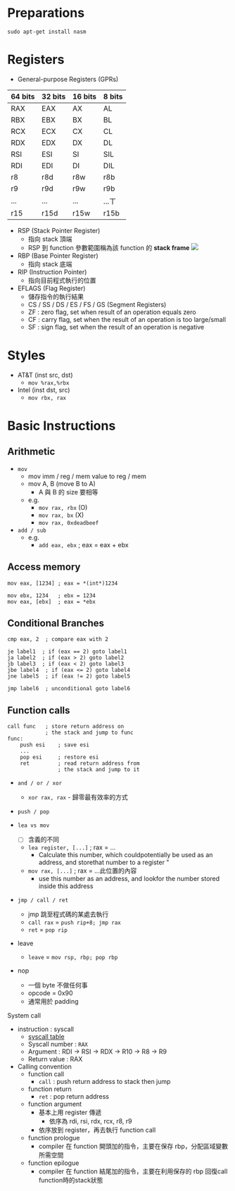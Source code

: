 # Preparations

    sudo apt-get install nasm

# Registers

- General-purpose Registers (GPRs)

| 64 bits | 32 bits | 16 bits | 8 bits |
| ------- | ------- | ------- | ------ | 
|   RAX   |   EAX   |   AX    |   AL   |
|   RBX   |   EBX   |   BX    |   BL   |
|   RCX   |   ECX   |   CX    |   CL   |
|   RDX   |   EDX   |   DX    |   DL   |
|   RSI   |   ESI   |   SI    |   SIL  |
|   RDI   |   EDI   |   DI    |   DIL  |
|   r8    |   r8d   |   r8w   |   r8b  |
|   r9    |   r9d   |   r9w   |   r9b  |
|   ...   |   ...   |   ...   |   ...ㄒ  |
|   r15   |   r15d  |   r15w  |   r15b |

- RSP (Stack Pointer Register)
    - 指向 stack 頂端
    - RSP 到 function 參數範圍稱為該 function 的 **stack frame**
    ![](https://upload.wikimedia.org/wikipedia/commons/thumb/d/d3/Call_stack_layout.svg/342px-Call_stack_layout.svg.png)
- RBP (Base Pointer Register)
    - 指向 stack 底端
- RIP (Instruction Pointer)
    - 指向目前程式執行的位置
- EFLAGS (Flag Register)
    - 儲存指令的執行結果
    - CS / SS / DS / ES / FS / GS (Segment Registers)
    - ZF : zero flag, set when result of an operation equals zero
    - CF : carry flag, set when the result of an operation is too large/small
    - SF : sign flag, set when the result of an operation is negative

# Styles
- AT&T (inst src, dst)
    - `mov %rax,%rbx`
- Intel (inst dst, src)
    - `mov rbx, rax`

# Basic Instructions
  
## Arithmetic

- `mov`
    - mov imm / reg / mem value to reg / mem
    - mov A, B (move B to A)
        - A 與 B 的 size 要相等
    - e.g.
        - `mov rax, rbx` (O)
        - `mov rax, bx` (X)
        - `mov rax, 0xdeadbeef`
- `add / sub`
    - e.g.
        - `add eax, ebx` ; eax = eax + ebx

## Access memory

    mov eax, [1234] ; eax = *(int*)1234
    
    mov ebx, 1234   ; ebx = 1234
    mov eax, [ebx]  ; eax = *ebx

## Conditional Branches

    cmp eax, 2  ; compare eax with 2

    je label1  ; if (eax == 2) goto label1
    ja label2  ; if (eax > 2) goto label2
    jb label3  ; if (eax < 2) goto label3
    jbe label4  ; if (eax <= 2) goto label4
    jne label5  ; if (eax != 2) goto label5

    jmp label6  ; unconditional goto label6

## Function calls

    call func   ; store return address on 
                ; the stack and jump to func
    func:
        push esi    ; save esi
        ...
        pop esi     ; restore esi
        ret         ; read return address from
                    ; the stack and jump to it

- `and / or / xor`
    - `xor rax, rax` - 歸零最有效率的方式
- `push / pop`
- `lea vs mov`
    - [ ] 含義的不同
    - `lea register, [...]` ; rax = ...
        - Calculate this number, which couldpotentially be used as an address, and storethat number to a register "
    - `mov rax, [...]` ; rax = ...此位置的內容
        - use this number as an address, and lookfor the number stored inside this address

- `jmp / call / ret`
  - jmp 跳至程式碼的某處去執行
  - `call rax` = `push rip+8; jmp rax`
  - `ret` = `pop rip`
- leave
  - `leave` = `mov rsp, rbp; pop rbp`
- nop
  - 一個 byte 不做任何事
  - opcode = 0x90
  - 通常用於 padding

System call
- instruction : syscall
    - [syscall table](https://w3challs.com/syscalls/?arch=x86_64)
  - Syscall number : `RAX`
  - Argument : RDI -> RSI -> RDX -> R10 -> R8 -> R9
  - Return value : RAX
- Calling convention
  - function call
    - `call` : push return address to stack then jump
  - function return
    - `ret` : pop return address
  - function argument
    - 基本上用 register 傳遞
      - 依序為 rdi, rsi, rdx, rcx, r8, r9
    - 依序放到 register，再去執行 function call
  - function prologue
    - compiler 在 function 開頭加的指令，主要在保存 rbp，分配區域變數所需空間
  - function epilogue
    - compiler 在 function 結尾加的指令，主要在利用保存的 rbp 回復call function時的stack狀態
